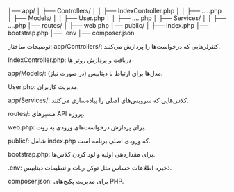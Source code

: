 │── app/
│   ├── Controllers/
│   │   ├── IndexController.php
│   │   ├── .....php
│   ├── Models/
│   │   ├── User.php
│   │   ├── .....php
│   ├── Services/
│   │   ├── ....php
│── routes/
│   ├── web.php
│── public/
│   ├── index.php
│── bootstrap.php
│── .env
│── composer.json


توضیحات ساختار:
app/Controllers/: کنترلرهایی که درخواست‌ها را پردازش می‌کنند.

IndexController.php: دریافت و پردازش روتر ها

app/Models/: مدل‌ها برای ارتباط با دیتابیس (در صورت نیاز).

User.php: مدیریت کاربران.

app/Services/: کلاس‌هایی که سرویس‌های اصلی را پیاده‌سازی می‌کنند.

routes/: مسیرهای API پروژه.

web.php: برای پردازش درخواست‌های ورودی به روت.

public/: شامل index.php که ورودی اصلی برنامه است.

bootstrap.php: برای مقداردهی اولیه و لود کردن کلاس‌ها.

.env: ذخیره اطلاعات حساس مثل توکن ربات و تنظیمات دیتابیس.

composer.json: برای مدیریت پکیج‌های PHP.